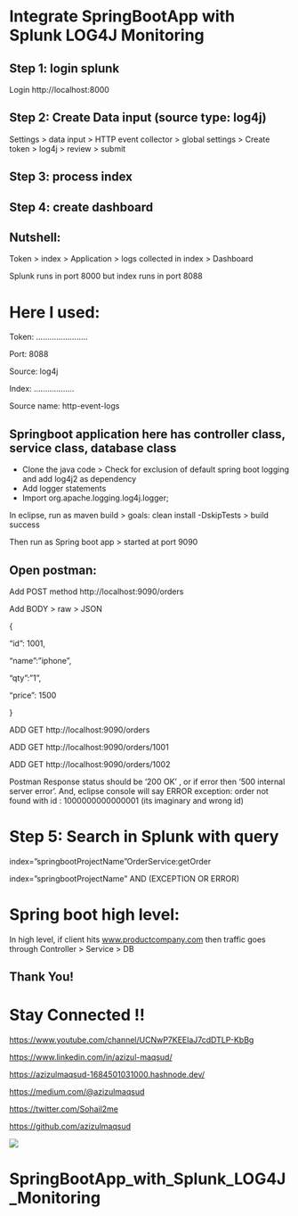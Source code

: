 # Integrate SpringBootApp with Splunk LOG4J Monitoring
## Step 1: login splunk
Login http://localhost:8000
## Step 2: Create Data input (source type: log4j)
Settings > data input > HTTP event collector > global settings > Create token > log4j > review > submit 
## Step 3: process index 
## Step 4: create dashboard 
## Nutshell: 
Token > index > Application > logs collected in index > Dashboard 

Splunk runs in port 8000 but index runs in port 8088

# Here I used:

Token: ………………….. 

Port: 8088

Source: log4j

Index: ………………

Source name: http-event-logs

## Springboot application here has controller class, service class, database class
- Clone the java code > Check for exclusion of default spring boot logging and add log4j2 as dependency 
- Add logger statements 
- Import org.apache.logging.log4j.logger;
  
In eclipse, run as maven build > goals: clean install -DskipTests > build success 

Then run as Spring boot app > started at port 9090
## Open postman:

Add POST method http://localhost:9090/orders

Add BODY > raw > JSON 

{

“id”: 1001,

“name”:”iphone”,

“qty”:”1”,

“price”: 1500

}

ADD GET http://localhost:9090/orders

ADD GET http://localhost:9090/orders/1001 

ADD GET http://localhost:9090/orders/1002 

Postman Response status should be ‘200 OK’ , or if error then ‘500 internal server error’. And, eclipse console will say ERROR exception: order not found with id : 1000000000000001 (its imaginary and wrong id)

# Step 5: Search in Splunk with query
 
 index=”springbootProjectName”OrderService:getOrder
 
 index=”springbootProjectName” AND (EXCEPTION OR ERROR)
# Spring boot high level: 
In high level, if client hits www.productcompany.com then traffic goes through Controller > Service > DB 

## Thank You!
# Stay Connected !!

https://www.youtube.com/channel/UCNwP7KEElaJ7cdDTLP-KbBg

https://www.linkedin.com/in/azizul-maqsud/

https://azizulmaqsud-1684501031000.hashnode.dev/

https://medium.com/@azizulmaqsud

https://twitter.com/Sohail2me

https://github.com/azizulmaqsud


<a href="https://www.buymeacoffee.com/azizulmaqsud"><img src="https://img.buymeacoffee.com/button-api/?text=Buy me a coffee&emoji=&slug=scaleupsaas&button_colour=FFDD00&font_colour=000000&font_family=Cookie&outline_colour=000000&coffee_colour=ffffff" /></a>


# SpringBootApp_with_Splunk_LOG4J_Monitoring
